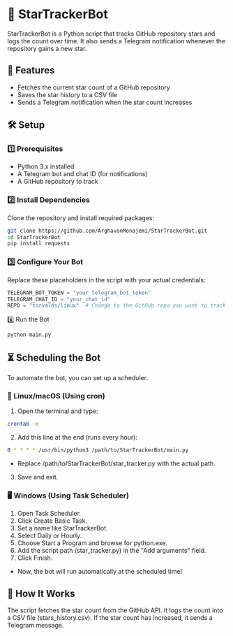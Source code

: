 # 🌟 StarTrackerBot

StarTrackerBot is a Python script that tracks GitHub repository stars and logs the count over time. It also sends a Telegram notification whenever the repository gains a new star.

## 🚀 Features
- Fetches the current star count of a GitHub repository
- Saves the star history to a CSV file
- Sends a Telegram notification when the star count increases

## 🛠 Setup

### 1️⃣ Prerequisites
- Python 3.x installed
- A Telegram bot and chat ID (for notifications)
- A GitHub repository to track

### 2️⃣ Install Dependencies
Clone the repository and install required packages:

```bash
git clone https://github.com/ArghavanMonajemi/StarTrackerBot.git
cd StarTrackerBot
pip install requests
```

### 3️⃣ Configure Your Bot
Replace these placeholders in the script with your actual credentials:
```python
TELEGRAM_BOT_TOKEN = "your_telegram_bot_token"
TELEGRAM_CHAT_ID = "your_chat_id"
REPO = "torvalds/linux"  # Change to the GitHub repo you want to track
```

4️⃣ Run the Bot
```bash
python main.py
```

## ⏳ Scheduling the Bot
To automate the bot, you can set up a scheduler.

### 🐧 Linux/macOS (Using cron)
1. Open the terminal and type:
```bash
crontab -e
```
2. Add this line at the end (runs every hour):
```bash
0 * * * * /usr/bin/python3 /path/to/StarTrackerBot/main.py
```
* Replace /path/to/StarTrackerBot/star_tracker.py with the actual path.
3. Save and exit.

### 🖥 Windows (Using Task Scheduler)
1. Open Task Scheduler.
2. Click Create Basic Task.
3. Set a name like StarTrackerBot.
4. Select Daily or Hourly.
5. Choose Start a Program and browse for python.exe.
6. Add the script path (star_tracker.py) in the "Add arguments" field.
7. Click Finish.
* Now, the bot will run automatically at the scheduled time!

## 📂 How It Works
The script fetches the star count from the GitHub API.
It logs the count into a CSV file (stars_history.csv).
If the star count has increased, it sends a Telegram message.
